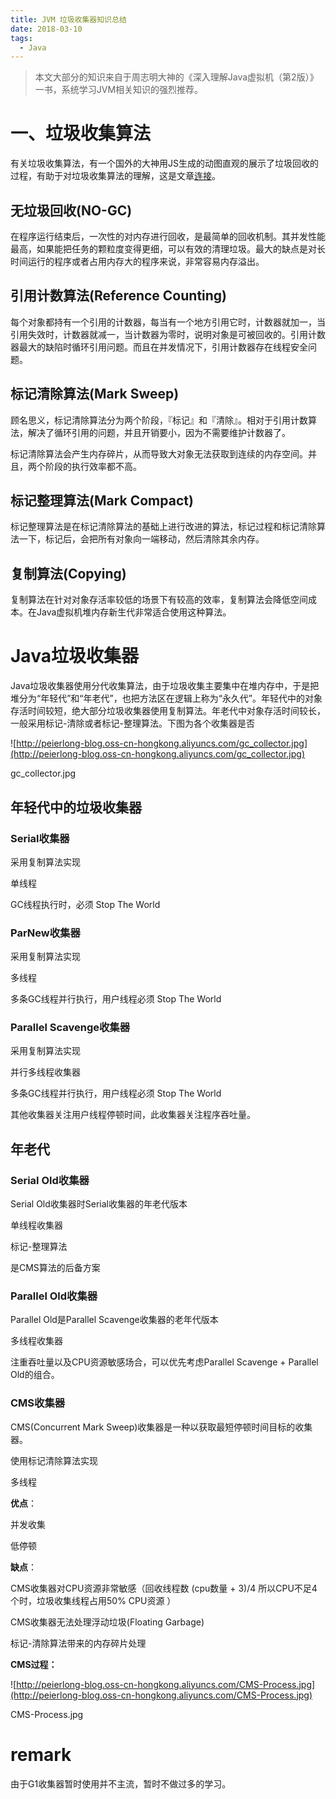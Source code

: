 ```yaml
---
title: JVM 垃圾收集器知识总结
date: 2018-03-10
tags:
  - Java
---
```



> 本文大部分的知识来自于周志明大神的《深入理解Java虚拟机（第2版）》一书，系统学习JVM相关知识的强烈推荐。

# 一、垃圾收集算法


有关垃圾收集算法，有一个国外的大神用JS生成的动图直观的展示了垃圾回收的过程，有助于对垃圾收集算法的理解，这是文章[连接](https://spin.atomicobject.com/2014/09/03/visualizing-garbage-collection-algorithms/)。

## 无垃圾回收(NO-GC)


在程序运行结束后，一次性的对内存进行回收，是最简单的回收机制。其并发性能最高，如果能把任务的颗粒度变得更细，可以有效的清理垃圾。最大的缺点是对长时间运行的程序或者占用内存大的程序来说，非常容易内存溢出。

## 引用计数算法(Reference Counting)


每个对象都持有一个引用的计数器，每当有一个地方引用它时，计数器就加一，当引用失效时，计数器就减一，当计数器为零时，说明对象是可被回收的。引用计数器最大的缺陷时循环引用问题。而且在并发情况下，引用计数器存在线程安全问题。

## 标记清除算法(Mark Sweep)


顾名思义，标记清除算法分为两个阶段，『标记』和『清除』。相对于引用计数算法，解决了循环引用的问题，并且开销要小，因为不需要维护计数器了。


标记清除算法会产生内存碎片，从而导致大对象无法获取到连续的内存空间。并且，两个阶段的执行效率都不高。

## 标记整理算法(Mark Compact)


标记整理算法是在标记清除算法的基础上进行改进的算法，标记过程和标记清除算法一下，标记后，会把所有对象向一端移动，然后清除其余内存。

## 复制算法(Copying)


复制算法在针对对象存活率较低的场景下有较高的效率，复制算法会降低空间成本。在Java虚拟机堆内存新生代非常适合使用这种算法。

# Java垃圾收集器


Java垃圾收集器使用分代收集算法，由于垃圾收集主要集中在堆内存中，于是把堆分为“年轻代”和“年老代”，也把方法区在逻辑上称为“永久代”。年轻代中的对象存活时间较短，绝大部分垃圾收集器使用复制算法。年老代中对象存活时间较长，一般采用标记-清除或者标记-整理算法。下图为各个收集器是否


![http://peierlong-blog.oss-cn-hongkong.aliyuncs.com/gc_collector.jpg](http://peierlong-blog.oss-cn-hongkong.aliyuncs.com/gc_collector.jpg)


gc_collector.jpg

## 年轻代中的垃圾收集器

### Serial收集器

采用复制算法实现

单线程

GC线程执行时，必须 Stop The World

### ParNew收集器

采用复制算法实现

多线程

多条GC线程并行执行，用户线程必须 Stop The World

### Parallel Scavenge收集器

采用复制算法实现

并行多线程收集器

多条GC线程并行执行，用户线程必须 Stop The World

其他收集器关注用户线程停顿时间，此收集器关注程序吞吐量。

## 年老代

### Serial Old收集器

Serial Old收集器时Serial收集器的年老代版本

单线程收集器

标记-整理算法

是CMS算法的后备方案

### Parallel Old收集器

Parallel Old是Parallel Scavenge收集器的老年代版本

多线程收集器

注重吞吐量以及CPU资源敏感场合，可以优先考虑Parallel Scavenge + Parallel Old的组合。

### CMS收集器

CMS(Concurrent Mark Sweep)收集器是一种以获取最短停顿时间目标的收集器。

使用标记清除算法实现

多线程


**优点**：

并发收集

低停顿


**缺点**：

CMS收集器对CPU资源非常敏感（回收线程数 (cpu数量 + 3)/4 所以CPU不足4个时，垃圾收集线程占用50% CPU资源 ）

CMS收集器无法处理浮动垃圾(Floating Garbage)

标记-清除算法带来的内存碎片处理


**CMS过程：**


![http://peierlong-blog.oss-cn-hongkong.aliyuncs.com/CMS-Process.jpg](http://peierlong-blog.oss-cn-hongkong.aliyuncs.com/CMS-Process.jpg)


CMS-Process.jpg

# remark


由于G1收集器暂时使用并不主流，暂时不做过多的学习。
